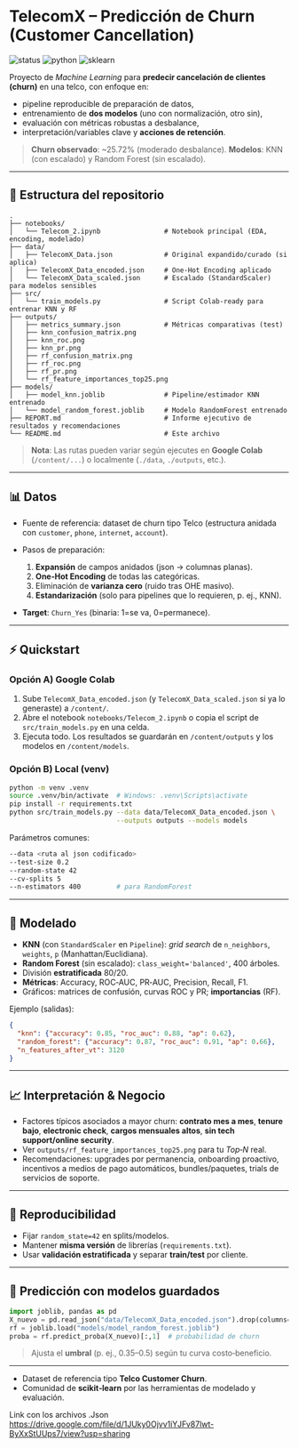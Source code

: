 # TelecomX – Predicción de Churn (Customer Cancellation)

![status](https://img.shields.io/badge/status-active-brightgreen) ![python](https://img.shields.io/badge/python-3.10%2B-blue) ![sklearn](https://img.shields.io/badge/scikit--learn-1.x-orange)

Proyecto de *Machine Learning* para **predecir cancelación de clientes (churn)** en una telco, con enfoque en:

* pipeline reproducible de preparación de datos,
* entrenamiento de **dos modelos** (uno con normalización, otro sin),
* evaluación con métricas robustas a desbalance,
* interpretación/variables clave y **acciones de retención**.

> **Churn observado**: \~25.72% (moderado desbalance).
> **Modelos**: KNN (con escalado) y Random Forest (sin escalado).

---

## 📁 Estructura del repositorio

```
.
├── notebooks/
│   └── Telecom_2.ipynb                # Notebook principal (EDA, encoding, modelado)
├── data/
│   ├── TelecomX_Data.json             # Original expandido/curado (si aplica)
│   ├── TelecomX_Data_encoded.json     # One-Hot Encoding aplicado
│   └── TelecomX_Data_scaled.json      # Escalado (StandardScaler) para modelos sensibles
├── src/
│   └── train_models.py                # Script Colab-ready para entrenar KNN y RF
├── outputs/
│   ├── metrics_summary.json           # Métricas comparativas (test)
│   ├── knn_confusion_matrix.png
│   ├── knn_roc.png
│   ├── knn_pr.png
│   ├── rf_confusion_matrix.png
│   ├── rf_roc.png
│   ├── rf_pr.png
│   └── rf_feature_importances_top25.png
├── models/
│   ├── model_knn.joblib               # Pipeline/estimador KNN entrenado
│   └── model_random_forest.joblib     # Modelo RandomForest entrenado
├── REPORT.md                          # Informe ejecutivo de resultados y recomendaciones
└── README.md                          # Este archivo
```

> **Nota**: Las rutas pueden variar según ejecutes en **Google Colab** (`/content/...`) o localmente (`./data`, `./outputs`, etc.).

---

## 📊 Datos

* Fuente de referencia: dataset de churn tipo Telco (estructura anidada con `customer`, `phone`, `internet`, `account`).
* Pasos de preparación:

  1. **Expansión** de campos anidados (json → columnas planas).
  2. **One‑Hot Encoding** de todas las categóricas.
  3. Eliminación de **varianza cero** (ruido tras OHE masivo).
  4. **Estandarización** (solo para pipelines que lo requieren, p. ej., KNN).
* **Target**: `Churn_Yes` (binaria: 1=se va, 0=permanece).

---

## ⚡️ Quickstart

### Opción A) Google Colab

1. Sube `TelecomX_Data_encoded.json` (y `TelecomX_Data_scaled.json` si ya lo generaste) a `/content/`.
2. Abre el notebook `notebooks/Telecom_2.ipynb` o copia el script de `src/train_models.py` en una celda.
3. Ejecuta todo. Los resultados se guardarán en `/content/outputs` y los modelos en `/content/models`.

### Opción B) Local (venv)

```bash
python -m venv .venv
source .venv/bin/activate  # Windows: .venv\Scripts\activate
pip install -r requirements.txt
python src/train_models.py --data data/TelecomX_Data_encoded.json \
                           --outputs outputs --models models
```

Parámetros comunes:

```bash
--data <ruta al json codificado>
--test-size 0.2
--random-state 42
--cv-splits 5
--n-estimators 400         # para RandomForest
```

---

## 🧠 Modelado

* **KNN** (con `StandardScaler` en `Pipeline`): *grid search* de `n_neighbors`, `weights`, `p` (Manhattan/Euclidiana).
* **Random Forest** (sin escalado): `class_weight='balanced'`, 400 árboles.
* División **estratificada** 80/20.
* **Métricas**: Accuracy, ROC‑AUC, PR‑AUC, Precision, Recall, F1.
* Gráficos: matrices de confusión, curvas ROC y PR; **importancias** (RF).

Ejemplo (salidas):

```json
{
  "knn": {"accuracy": 0.85, "roc_auc": 0.88, "ap": 0.62},
  "random_forest": {"accuracy": 0.87, "roc_auc": 0.91, "ap": 0.66},
  "n_features_after_vt": 3120
}
```

---

## 📈 Interpretación & Negocio

* Factores típicos asociados a mayor churn: **contrato mes a mes**, **tenure bajo**, **electronic check**, **cargos mensuales altos**, **sin tech support/online security**.
* Ver `outputs/rf_feature_importances_top25.png` para tu *Top‑N* real.
* Recomendaciones: upgrades por permanencia, onboarding proactivo, incentivos a medios de pago automáticos, bundles/paquetes, trials de servicios de soporte.

---

## 🔁 Reproducibilidad

* Fijar `random_state=42` en splits/modelos.
* Mantener **misma versión** de librerías (`requirements.txt`).
* Usar **validación estratificada** y separar **train/test** por cliente.

---

## 🧪 Predicción con modelos guardados

```python
import joblib, pandas as pd
X_nuevo = pd.read_json("data/TelecomX_Data_encoded.json").drop(columns=["Churn_Yes"], errors="ignore")
rf = joblib.load("models/model_random_forest.joblib")
proba = rf.predict_proba(X_nuevo)[:,1]  # probabilidad de churn
```

> Ajusta el **umbral** (p. ej., 0.35–0.5) según tu curva costo‑beneficio.

---

* Dataset de referencia tipo **Telco Customer Churn**.
* Comunidad de **scikit‑learn** por las herramientas de modelado y evaluación.


Link con los archivos .Json https://drive.google.com/file/d/1JUky0Ojvv1iYJFv87lwt-ByXxStUUps7/view?usp=sharing 
